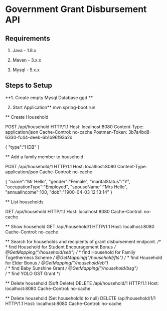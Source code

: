 # Government Grant Disbursement API

## Requirements

1. Java - 1.8.x

2. Maven - 3.x.x

3. Mysql - 5.x.x

## Steps to Setup

**1. Create empty Mysql Database ggd **

2. Start Application**
mvn spring-boot:run


** Create Household

POST /api/household HTTP/1.1
Host: localhost:8080
Content-Type: application/json
Cache-Control: no-cache
Postman-Token: 3b7a4bd8-6330-fc44-deeb-6b1b96f93a2d

{
	"type":"HDB"
}

** Add a family member to household

POST /api/household/1 HTTP/1.1
Host: localhost:8080
Content-Type: application/json
Cache-Control: no-cache

{
	"name":"Mr Hello",
	"gender":"Female",
	"maritalStatus":"Y",
	"occupationType":"Employed",
	"spouseName":"Mrs Hello",
	"annualIncome":100,
	"dob":"1900-04-03 12:13:14"
}

** List households

GET /api/household HTTP/1.1
Host: localhost:8080
Cache-Control: no-cache


** Show household
GET /api/household/1 HTTP/1.1
Host: localhost:8080
Cache-Control: no-cache


** Search for households and recipients of grant disbursement endpoint. 
    /*
     * find Household for Student Encouragement Bonus
     */
    @GetMapping("/household/seb")
    /*
     * find Household for Family Togetherness Scheme
     */
    @GetMapping("/household/fts")
     /*
     * find Household for Elder Bonus
     */
    @GetMapping("/household/eb")    
    /*
     * find Baby Sunshine Grant
     */
    @GetMapping("/household/bsg")    
     /*
     * find YOLO GST Grant
     */  

** Delete household (Soft Delete)
DELETE /api/household/1 HTTP/1.1
Host: localhost:8080
Cache-Control: no-cache



** Delete household (Set householdId to null)
DELETE /api/household/1/1 HTTP/1.1
Host: localhost:8080
Cache-Control: no-cache
